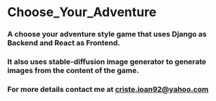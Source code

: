# Choose_Your_Adventure

### A choose your adventure style game that uses Django as Backend and React as Frontend. 

### It also uses stable-diffusion image generator to generate images from the content of the game. 

### For more details contact me at criste.ioan92@yahoo.com

